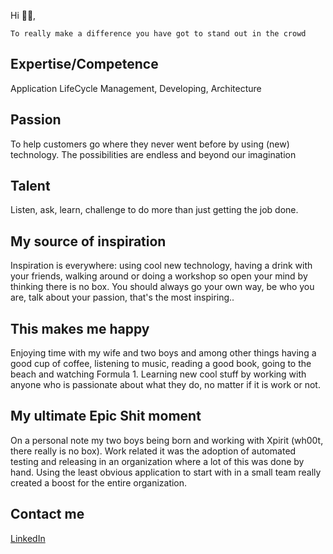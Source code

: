 Hi 👋🏻,

```quote
To really make a difference you have got to stand out in the crowd 
```

## Expertise/Competence
 
Application LifeCycle Management, Developing, Architecture


## Passion

To help customers go where they never went before by using (new) technology. The possibilities are endless and beyond our imagination


## Talent

Listen, ask, learn, challenge to do more than just getting the job done. 


## My source of inspiration

Inspiration is everywhere: using cool new technology, having a drink with your friends, walking around or doing a workshop so open your mind by thinking there is no box. You should always go your own way, be who you are, talk about your passion, that's the most inspiring.. 


## This makes me happy

Enjoying time with my wife and two boys and among other things having a good cup of coffee, listening to music, reading a good book, going to the beach and watching Formula 1. Learning new cool stuff by working with anyone who is passionate about what they do, no matter if it is work or not. 


## My ultimate Epic Shit moment

On a personal note my two boys being born and working with Xpirit (wh00t, there really is no box). Work related it was the adoption of automated testing and releasing in an organization where a lot of this was done by hand. Using the least obvious application to start with in a small team really created a boost for the entire organization.


## Contact me
<a href="https://www.linkedin.com/in/arjanvanbekkum/" alt="linkedIn" target="_blank"><i class="fab fa-linkedin" style="font-size: 3em"></i>LinkedIn</a>


 
